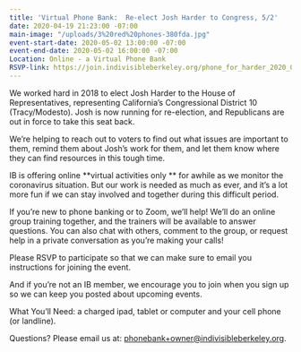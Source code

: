 ```yaml
---
title: 'Virtual Phone Bank:  Re-elect Josh Harder to Congress, 5/2'
date: 2020-04-19 21:23:00 -07:00
main-image: "/uploads/3%20red%20phones-380fda.jpg"
event-start-date: 2020-05-02 13:00:00 -07:00
event-end-date: 2020-05-02 16:00:00 -07:00
Location: Online - a Virtual Phone Bank
RSVP-link: https://join.indivisibleberkeley.org/phone_for_harder_2020_05_02
---
```


We worked hard in 2018 to elect Josh Harder to the House of Representatives, representing California’s Congressional District 10 (Tracy/Modesto). Josh is now running for re-election, and Republicans are out in force to take this seat back.

We’re helping to reach out to voters to find out what issues are important to them, remind them about Josh’s work for them, and let them know where they can find resources in this tough time.

IB is offering online **virtual activities only ** for awhile as we monitor the coronavirus situation. But our work is needed as much as ever, and it’s a lot more fun if we can stay involved and together during this difficult period.

If you’re new to phone banking or to Zoom, we’ll help! We’ll do an online group training together, and the trainers will be available to answer questions. You can also chat with others, comment to the group, or request help in a private conversation as you’re making your calls!

Please RSVP to participate so that we can make sure to email you instructions for joining the event.

And if you’re not an IB member, we encourage you to join when you sign up so we can keep you posted about upcoming events.

What You’ll Need: a charged ipad, tablet or computer and your cell phone (or landline).

Questions? Please email us at: phonebank+owner@indivisibleberkeley.org.